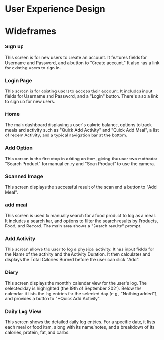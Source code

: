 # User Experience Design

# Wideframes
### Sign up	
This screen is for new users to create an account. It features fields for Username and Password, and a button to "Create account." It also has a link for existing users to sign in.

### Login Page
This screen is for existing users to access their account. It includes input fields for Username and Password, and a "Login" button. There's also a link to sign up for new users.

### Home
The main dashboard displaying a user's calorie balance, options to track meals and activity such as "Quick Add Activity" and "Quick Add Meal", a list of recent Activity, and a typical navigation bar at the bottom.

### Add Option	
This screen is the first step in adding an item, giving the user two methods: "Search Product" for manual entry and "Scan Product" to use the camera.


### Scanned Image
This screen displays the successful result of the scan and a button to "Add Meal".

### add meal
This screen is used to manually search for a food product to log as a meal. It includes a search bar, and options to filter the search results by Products, Food, and Record. The main area shows a "Search results" prompt.

### Add Activity	
This screen allows the user to log a physical activity. It has input fields for the Name of the activity and the Activity Duration. It then calculates and displays the Total Calories Burned before the user can click "Add".

### Diary 
This screen displays the monthly calendar view for the user's log. The selected day is highlighted (the 19th of September 2021). Below the calendar, it lists the log entries for the selected day (e.g., "Nothing added"), and provides a button to "+Quick Add Activity".

### Daily Log View	
This screen shows the detailed daily log entries. For a specific date, it lists each meal or food item, along with its name/notes, and a breakdown of its calories, protein, fat, and carbs.
